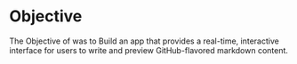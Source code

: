 # Objective
 The Objective of was to Build an app that provides a real-time, interactive interface for users to write and preview GitHub-flavored markdown content.
 
